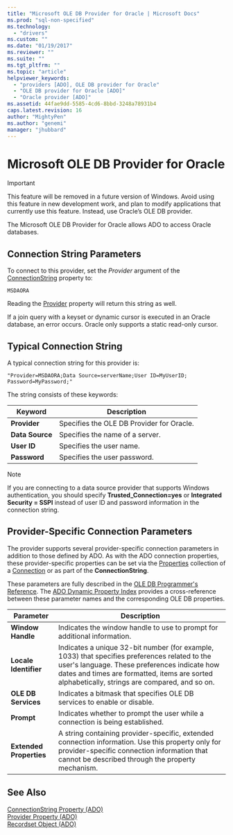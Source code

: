 ```yaml
---
title: "Microsoft OLE DB Provider for Oracle | Microsoft Docs"
ms.prod: "sql-non-specified"
ms.technology:
  - "drivers"
ms.custom: ""
ms.date: "01/19/2017"
ms.reviewer: ""
ms.suite: ""
ms.tgt_pltfrm: ""
ms.topic: "article"
helpviewer_keywords: 
  - "providers [ADO], OLE DB provider for Oracle"
  - "OLE DB provider for Oracle [ADO]"
  - "Oracle provider [ADO]"
ms.assetid: 44fae9dd-5585-4cd6-8bbd-3248a78931b4
caps.latest.revision: 16
author: "MightyPen"
ms.author: "genemi"
manager: "jhubbard"
---
```

# Microsoft OLE DB Provider for Oracle
> [!IMPORTANT]
>  This feature will be removed in a future version of Windows. Avoid using this feature in new development work, and plan to modify applications that currently use this feature. Instead, use Oracle’s OLE DB provider.  
  
 The Microsoft OLE DB Provider for Oracle allows ADO to access Oracle databases.  
  
## Connection String Parameters  
 To connect to this provider, set the *Provider* argument of the [ConnectionString](../../../ado/reference/ado-api/connectionstring-property-ado.md) property to:  
  
```  
MSDAORA  
```  
  
 Reading the [Provider](../../../ado/reference/ado-api/provider-property-ado.md) property will return this string as well.  
  
 If a join query with a keyset or dynamic cursor is executed in an Oracle database, an error occurs. Oracle only supports a static read-only cursor.  
  
## Typical Connection String  
 A typical connection string for this provider is:  
  
```  
"Provider=MSDAORA;Data Source=serverName;User ID=MyUserID; Password=MyPassword;"  
```  
  
 The string consists of these keywords:  
  
|Keyword|Description|  
|-------------|-----------------|  
|**Provider**|Specifies the OLE DB Provider for Oracle.|  
|**Data Source**|Specifies the name of a server.|  
|**User ID**|Specifies the user name.|  
|**Password**|Specifies the user password.|  
  
> [!NOTE]
>  If you are connecting to a data source provider that supports Windows authentication, you should specify **Trusted_Connection=yes** or **Integrated Security = SSPI** instead of user ID and password information in the connection string.  
  
## Provider-Specific Connection Parameters  
 The provider supports several provider-specific connection parameters in addition to those defined by ADO. As with the ADO connection properties, these provider-specific properties can be set via the [Properties](../../../ado/reference/ado-api/properties-collection-ado.md) collection of a [Connection](../../../ado/reference/ado-api/connection-object-ado.md) or as part of the **ConnectionString**.  
  
 These parameters are fully described in the [OLE DB Programmer's Reference](http://msdn.microsoft.com/en-us/3c5e2dd5-35e5-4a93-ac3a-3818bb43bbf8). The [ADO Dynamic Property Index](../../../ado/reference/ado-api/ado-dynamic-property-index.md) provides a cross-reference between these parameter names and the corresponding OLE DB properties.  
  
|Parameter|Description|  
|---------------|-----------------|  
|**Window Handle**|Indicates the window handle to use to prompt for additional information.|  
|**Locale Identifier**|Indicates a unique 32-bit number (for example, 1033) that specifies preferences related to the user's language. These preferences indicate how dates and times are formatted, items are sorted alphabetically, strings are compared, and so on.|  
|**OLE DB Services**|Indicates a bitmask that specifies OLE DB services to enable or disable.|  
|**Prompt**|Indicates whether to prompt the user while a connection is being established.|  
|**Extended Properties**|A string containing provider-specific, extended connection information. Use this property only for provider-specific connection information that cannot be described through the property mechanism.|  
  
## See Also  
 [ConnectionString Property (ADO)](../../../ado/reference/ado-api/connectionstring-property-ado.md)   
 [Provider Property (ADO)](../../../ado/reference/ado-api/provider-property-ado.md)   
 [Recordset Object (ADO)](../../../ado/reference/ado-api/recordset-object-ado.md)